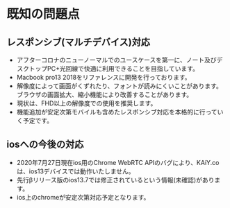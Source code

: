  # 既知の問題点

## レスポンシブ(マルチデバイス)対応
- アフターコロナのニューノーマルでのユースケースを第一に、ノート及びデスクトップPC+光回線で快適に利用できることを目指しています。
- Macbook pro13 2018をリファレンスに開発を行っております。
- 解像度によって画面がくずれたり、フォントが読みにくいことがあります。ブラウザの画面拡大、縮小機能により改善することがあります。
- 現状は、FHD以上の解像度での使用を推奨します。
- 機能追加が安定次第モバイルも含めたレスポンシブ対応を本格的に行っていく予定です。

## iosへの今後の対応
- 2020年7月27日現在ios用のChrome WebRTC APIのバグにより、KAiY.coは、ios13デバイスでは動作いたしません。
- 先行βリリース版のios13.7では修正されているという情報(未確認)があります。
- ios上のchromeが安定次第対応予定となります。
